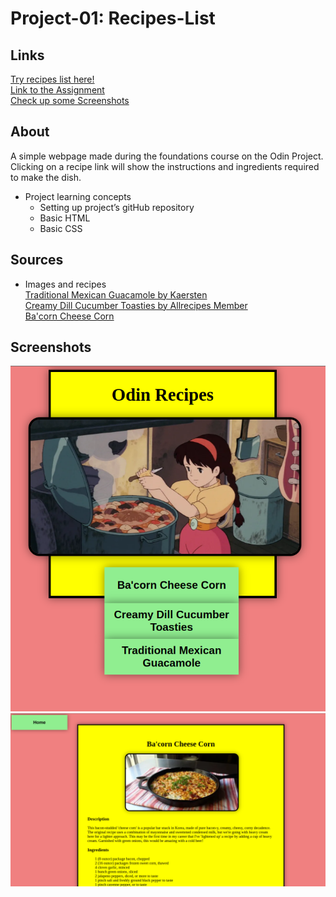 # Project-01: Recipes-List
## Links
[Try recipes list here!](https://wadbott.github.io/odin-recipes/)  
[Link to the Assignment](https://www.theodinproject.com/lessons/foundations-recipes)  
[Check up some Screenshots](https://github.com/wadbott/odin-recipes#screenshots)  

## About
A simple webpage made during the foundations course on the Odin Project. Clicking on a recipe link will show the instructions and ingredients required to make the dish.

- Project learning concepts
    - Setting up project’s gitHub repository
    - Basic HTML
    - Basic CSS

## Sources
- Images and recipes  
[Traditional Mexican Guacamole by Kaersten](https://www.allrecipes.com/recipe/221286/traditional-mexican-guacamole/)  
[Creamy Dill Cucumber Toasties by Allrecipes Member](https://www.allrecipes.com/recipe/14811/creamy-dill-cucumber-toasties/)  
[Ba'corn Cheese Corn](https://www.allrecipes.com/recipe/274640/bacorn-cheese-corn/)  

## Screenshots
![Index Page](/images/index.png)
![Recipe Page](/images/recipe.png)
